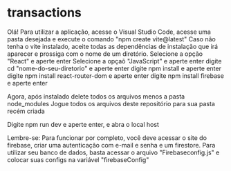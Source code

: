 # transactions

Olá! Para utilizar a aplicação, acesse o Visual Studio Code, acesse uma pasta desejada e execute o comando "npm create vite@latest"
Caso não tenha o vite instalado, aceite todas as dependências de instalação que irá aparecer e prossiga com o nome de um diretório.
Selecione a opção "React" e aperte enter
Selecione a opçaõ "JavaScript" e aperte enter
digite cd "nome-do-seu-diretorio" e aperte enter
digite npm install e aperte enter
digite npm install react-router-dom e aperte enter
digite npm install firebase e aperte enter

Agora, após instalado delete todos os arquivos menos a pasta node_modules
Jogue todos os arquivos deste repositório para sua pasta recém criada

Digite npm run dev e aperte enter, e abra o local host

Lembre-se: Para funcionar por completo, você deve acessar o site do firebase, criar uma autenticação com e-mail e senha e um firestore.
Para utilizar seu banco de dados, basta acessar o arquivo "Firebaseconfig.js" e colocar suas configs na variável "firebaseConfig"
